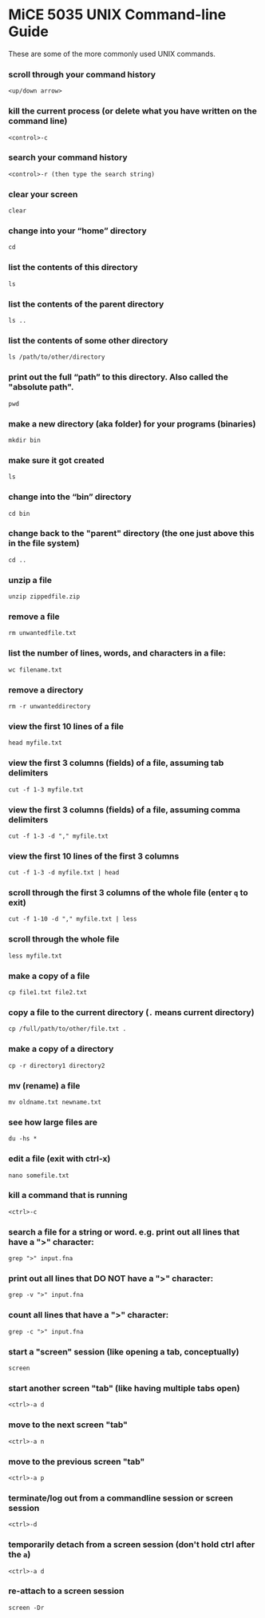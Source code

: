 
# MiCE 5035 UNIX Command-line Guide

These are some of the more commonly used UNIX commands.

### scroll through your command history
```
<up/down arrow>
```

### kill the current process (or delete what you have written on the command line)
```
<control>-c
```

### search your command history
```
<control>-r (then type the search string)
```

### clear your screen
```
clear
```

### change into your “home” directory
```
cd
```

### list the contents of this directory
```
ls
```

### list the contents of the parent directory
```
ls ..
```

### list the contents of some other directory
```
ls /path/to/other/directory
```

### print out the full “path” to this directory. Also called the "absolute path".
```
pwd
```

### make a new directory (aka folder) for your programs (binaries)
```
mkdir bin
```

### make sure it got created
```
ls
```

### change into the “bin” directory
```
cd bin
```

### change back to the "parent" directory (the one just above this in the file system)
```
cd ..
```

### unzip a file
```
unzip zippedfile.zip
```

### remove a file
```
rm unwantedfile.txt
```

### list the number of lines, words, and characters in a file:
```
wc filename.txt
```


### remove a directory
```
rm -r unwanteddirectory
```

### view the first 10 lines of a file
```
head myfile.txt
```

### view the first 3 columns (fields) of a file, assuming tab delimiters
```
cut -f 1-3 myfile.txt
```

### view the first 3 columns (fields) of a file, assuming comma delimiters
```
cut -f 1-3 -d "," myfile.txt
```

### view the first 10 lines of the first 3 columns
```
cut -f 1-3 -d myfile.txt | head 
```

### scroll through the first 3 columns of the whole file (enter `q` to exit)
```
cut -f 1-10 -d "," myfile.txt | less
```

### scroll through the whole file
```
less myfile.txt
```

### make a copy of a file
```
cp file1.txt file2.txt
```

### copy a file to the current directory (`.` means current directory)
```
cp /full/path/to/other/file.txt .
```

### make a copy of a directory
```
cp -r directory1 directory2
```

### mv (rename) a file
```
mv oldname.txt newname.txt
```

### see how large files are
```
du -hs *
```

### edit a file (exit with ctrl-x)
```
nano somefile.txt
```

### kill a command that is running
```
<ctrl>-c
```

### search a file for a string or word. e.g. print out all lines that have a ">" character:
```
grep ">" input.fna
```

### print out all lines that DO NOT have a ">" character:
```
grep -v ">" input.fna
```

### count all lines that have a ">" character:
```
grep -c ">" input.fna
```

### start a "screen" session (like opening a tab, conceptually)
```
screen
```

### start another screen "tab" (like having multiple tabs open)
```
<ctrl>-a d
```

### move to the next screen "tab"
```
<ctrl>-a n
```

### move to the previous screen "tab"
```
<ctrl>-a p
```

### terminate/log out from a commandline session or screen session
```
<ctrl>-d
```

### temporarily detach from a screen session (don't hold ctrl after the `a`)
```
<ctrl>-a d
```

### re-attach to a screen session
```
screen -Dr
```
